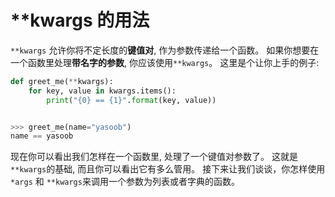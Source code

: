 # **kwargs 的用法

```**kwargs``` 允许你将不定长度的**键值对**, 作为参数传递给一个函数。 如果你想要在一个函数里处理**带名字的参数**, 你应该使用```**kwargs```。 这里是个让你上手的例子:

```python
def greet_me(**kwargs):
    for key, value in kwargs.items():
        print("{0} == {1}".format(key, value))


>>> greet_me(name="yasoob")
name == yasoob
```

现在你可以看出我们怎样在一个函数里, 处理了一个键值对参数了。 这就是```**kwargs```的基础, 而且你可以看出它有多么管用。 接下来让我们谈谈，你怎样使用```*args``` 和 ```**kwargs```来调用一个参数为列表或者字典的函数。
